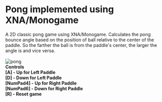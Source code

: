 # Pong implemented using XNA/Monogame
A 2D classic pong game using XNA/Monogame. Calculates the pong bounce angle based on the position of ball relative to the center of the paddle. So the farther the ball is from the paddle's center, the larger the angle is and vice versa.</br > </br >
![pong](https://user-images.githubusercontent.com/19439575/34493860-c6d90aae-f013-11e7-8262-8a65438f767f.gif) </br >
 <b>Controls </br >
 [A] - Up for Left Paddle </br >
 [D] - Down for Left Paddle </br >
 [NumPad4] - Up for Right Paddle </br >
 [NumPad6] - Down for Right Paddle </br >
 [R] - Reset game</b>
